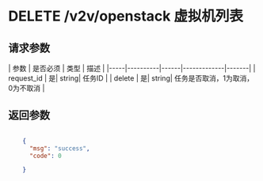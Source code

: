 # DELETE /v2v/openstack 虚拟机列表


## 请求参数
| 参数 | 是否必须 | 类型 | 描述 |
|-----|----------|------|-------------|-------|
| request_id   | 是| string| 任务ID |
| delete   | 是| string| 任务是否取消，1为取消，0为不取消 |





## 返回参数
```json

	{
	  "msg": "success",
	  "code": 0

    }

```

